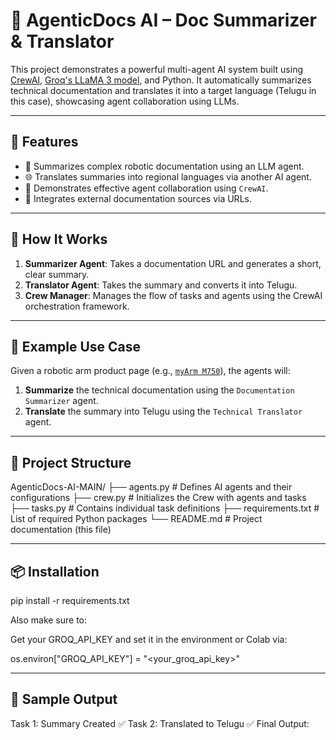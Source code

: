 # 🧠 AgenticDocs AI – Doc Summarizer & Translator

This project demonstrates a powerful multi-agent AI system built using [CrewAI](https://github.com/joaomdmoura/crewai), [Groq's LLaMA 3 model](https://groq.com/), and Python. It automatically summarizes technical documentation and translates it into a target language (Telugu in this case), showcasing agent collaboration using LLMs.

---

## 🚀 Features

- 📄 Summarizes complex robotic documentation using an LLM agent.
- 🌐 Translates summaries into regional languages via another AI agent.
- 🤝 Demonstrates effective agent collaboration using `CrewAI`.
- 🔗 Integrates external documentation sources via URLs.

---

## 🧠 How It Works

1. **Summarizer Agent**: Takes a documentation URL and generates a short, clear summary.
2. **Translator Agent**: Takes the summary and converts it into Telugu.
3. **Crew Manager**: Manages the flow of tasks and agents using the CrewAI orchestration framework.

---

## 📂 Example Use Case

Given a robotic arm product page (e.g., [`myArm M750`](https://www.elephantrobotics.com/en/myarm-m750/)), the agents will:
1. **Summarize** the technical documentation using the `Documentation Summarizer` agent.
2. **Translate** the summary into Telugu using the `Technical Translator` agent.

---

## 📁 Project Structure

AgenticDocs-AI-MAIN/
├── agents.py              # Defines AI agents and their configurations
├── crew.py                # Initializes the Crew with agents and tasks
├── tasks.py               # Contains individual task definitions
├── requirements.txt       # List of required Python packages
└── README.md              # Project documentation (this file)

---

## 📦 Installation

pip install -r requirements.txt

Also make sure to:

Get your GROQ_API_KEY and set it in the environment or Colab via:

os.environ["GROQ_API_KEY"] = "<your_groq_api_key>"

---

## 🧪 Sample Output

Task 1: Summary Created ✅
Task 2: Translated to Telugu ✅
Final Output: <Translated Summary>
